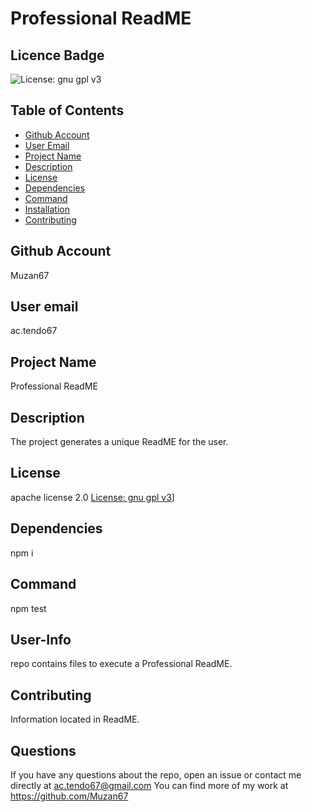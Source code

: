 
# Professional ReadME

## Licence Badge
 ![License: gnu gpl v3](https://img.shields.io/badge/License-GPLv3-blue.svg)


## Table of Contents

- [Github Account](#GithubAccount)
- [User Email](#UserEmail)
- [Project Name](#ProjectName)
- [Description](#Description)
- [License](#License)
- [Dependencies](#Dependencies)
- [Command](#Command)
- [Installation](#Installation)
- [Contributing](#Contributing)
   
## Github Account
Muzan67

## User email
ac.tendo67
        
## Project Name
Professional ReadME

## Description
The project generates a unique ReadME for the user.

## License
apache license 2.0
[License: gnu gpl v3](https://img.shields.io/badge/License-GPLv3-blue.svg)]

## Dependencies
npm i

## Command
npm test

## User-Info
repo contains files to execute a Professional ReadME.

## Contributing
Information located in ReadME.

## Questions
 If you have any questions about the repo, open an issue or contact me directly at ac.tendo67@gmail.com You can find more of my work at https://github.com/Muzan67

